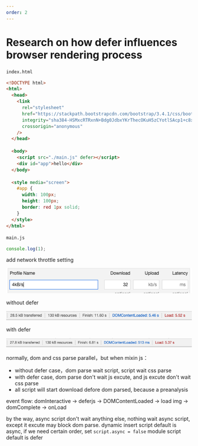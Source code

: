 ```yaml
---
order: 2
---
```


# Research on how defer influences browser rendering process

`index.html`

```html
<!DOCTYPE html>
<html>
  <head>
    <link
      rel="stylesheet"
      href="https://stackpath.bootstrapcdn.com/bootstrap/3.4.1/css/bootstrap.min.css"
      integrity="sha384-HSMxcRTRxnN+Bdg0JdbxYKrThecOKuH5zCYotlSAcp1+c8xmyTe9GYg1l9a69psu"
      crossorigin="anonymous"
    />
  </head>

  <body>
    <script src="./main.js" defer></script>
    <div id="app">hello</div>
  </body>

  <style media="screen">
    #app {
      width: 100px;
      height: 100px;
      border: red 1px solid;
    }
  </style>
</html>
```

`main.js`

```js
console.log(1);
```

add network throttle setting

![image](../assets/images/2018-2-1.png)

without defer

![image](../assets/images/2018-2-2.png)

with defer

![image](../assets/images/2018-2-3.png)

normally, dom and css parse parallel，but when mixin js：

- without defer case，dom parse wait script, script wait css parse
- with defer case, dom parse don't wait js excute, and js excute don't wait css parse
- all script will start download defore dom parsed, because a preanalysis

event flow: domInteractive -> deferjs -> DOMContentLoaded -> load img -> domComplete -> onLoad

by the way,
async script don't wait anything else, nothing wait async script, except it excute may block dom parse.
dynamic insert script default is async, if we need certain order, set `script.async = false`
module script default is defer
